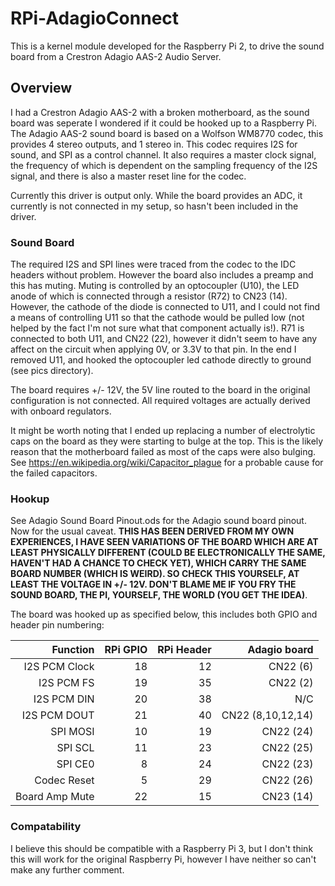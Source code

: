 # RPi-AdagioConnect

This is a kernel module developed for the Raspberry Pi 2, to drive the sound board from a Crestron Adagio AAS-2 Audio Server.

## Overview
I had a Crestron Adagio AAS-2 with a broken motherboard, as the sound board was seperate I wondered if it could be hooked up to a Raspberry Pi. The Adagio AAS-2 sound board is based on a Wolfson WM8770 codec, this provides 4 stereo outputs, and 1 stereo in. This codec requires I2S for sound, and SPI as a control channel. It also requires a master clock signal, the frequency of which is dependent on the sampling frequency of the I2S signal, and there is also a master reset line for the codec.

Currently this driver is output only. While the board provides an ADC, it currently is not connected in my setup, so hasn't been included in the driver.

### Sound Board
The required I2S and SPI lines were traced from the codec to the IDC headers without problem. However the board also includes a preamp and this has muting. Muting is controlled by an optocoupler (U10), the LED anode of which is connected through a resistor (R72) to CN23 (14). However, the cathode of the diode is connected to U11, and I could not find a means of controlling U11 so that the cathode would be pulled low (not helped by the fact I'm not sure what that component actually is!). R71 is connected to both U11, and CN22 (22), however it didn't seem to have any affect on the circuit when applying 0V, or 3.3V to that pin. In the end I removed U11, and hooked the optocoupler led cathode directly to ground (see pics directory).

The board requires +/- 12V, the 5V line routed to the board in the original configuration is not connected. All required voltages are actually derived with onboard regulators. 

It might be worth noting that I ended up replacing a number of electrolytic caps on the board as they were starting to bulge at the top. This is the likely reason that the motherboard failed as most of the caps were also bulging. See https://en.wikipedia.org/wiki/Capacitor_plague for a probable cause for the failed capacitors.

### Hookup
See Adagio Sound Board Pinout.ods for the Adagio sound board pinout. Now for the usual caveat. <b>THIS HAS BEEN DERIVED FROM MY OWN EXPERIENCES, I HAVE SEEN VARIATIONS OF THE BOARD WHICH ARE AT LEAST PHYSICALLY DIFFERENT (COULD BE ELECTRONICALLY THE SAME, HAVEN'T HAD A CHANCE TO CHECK YET), WHICH CARRY THE SAME BOARD NUMBER (WHICH IS WEIRD). SO CHECK THIS YOURSELF, AT LEAST THE VOLTAGE IN +/- 12V. DON'T BLAME ME IF YOU FRY THE SOUND BOARD, THE PI, YOURSELF, THE WORLD (YOU GET THE IDEA)</b>. 

The board was hooked up as specified below, this includes both GPIO and header pin numbering:

| Function           |  RPi GPIO  | RPi Header |   Adagio board    |
| ------------------:| ----------:| ----------:| -----------------:|
| I2S PCM Clock      |     18     |     12     |     CN22 (6)      | 
| I2S PCM FS         |     19     |     35     |     CN22 (2)      |
| I2S PCM DIN        |     20     |     38     |        N/C        |
| I2S PCM DOUT       |     21     |     40     | CN22 (8,10,12,14) |
| SPI MOSI           |     10     |     19     |     CN22 (24)     |
| SPI SCL            |     11     |     23     |     CN22 (25)     |
| SPI CE0            |      8     |     24     |     CN22 (23)     |
| Codec Reset        |      5     |     29     |     CN22 (26)     |
| Board Amp Mute     |     22     |     15     |     CN23 (14)     |

### Compatability
I believe this should be compatible with a Raspberry Pi 3, but I don't think this will work for the original Raspberry Pi, however I have neither so can't make any further comment.
